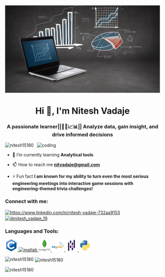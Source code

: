 ![logo](https://github.com/Nitesh15180/Nitesh15180/blob/main/1234.jpg)
<h1 align="center">Hi 👋, I'm Nitesh Vadaje</h1>
<h3 align="center">A passionate learner||🧑‍💻📈📊||  Analyze data, gain insight, and drive informed decisions </h3>

<img align = "right" alt="coding" width="400" src="https://www.techregister.co.uk/wp-content/uploads/2020/06/Transportation-Sensors-Market-Trends-Analysis-Top-Manufacturers-Shares-Growth-Opportunities-Statistics-Forecast-to-2026-%E2%80%93-3w-Market-News-Reports.gif">

<p align="left"> <img src="https://komarev.com/ghpvc/?username=nitesh15180&label=Profile%20views&color=0e75b6&style=flat" alt="nitesh15180" /> </p>

- 🌱 I’m currently learning **Analytical tools**

- 📫 How to reach me **nitvadaje@gmail.com**

- ⚡ Fun fact **I am known for my ability to turn even the most serious engineering meetings into interactive game sessions with engineering-themed trivia challenges!**

<h3 align="left">Connect with me:</h3>
<p align="left">
<a href="https://linkedin.com/in/https://www.linkedin.com/in/nitesh-vadaje-732aa9153" target="blank"><img align="center" src="https://raw.githubusercontent.com/rahuldkjain/github-profile-readme-generator/master/src/images/icons/Social/linked-in-alt.svg" alt="https://www.linkedin.com/in/nitesh-vadaje-732aa9153" height="30" width="40" /></a>
<a href="https://www.hackerrank.com/@nitesh_vadaje_19" target="blank"><img align="center" src="https://raw.githubusercontent.com/rahuldkjain/github-profile-readme-generator/master/src/images/icons/Social/hackerrank.svg" alt="@nitesh_vadaje_19" height="30" width="40" /></a>
</p>

<h3 align="left">Languages and Tools:</h3>
<p align="left"> <a href="https://www.cprogramming.com/" target="_blank" rel="noreferrer"> <img src="https://raw.githubusercontent.com/devicons/devicon/master/icons/c/c-original.svg" alt="c" width="40" height="40"/> </a> <a href="https://www.mathworks.com/" target="_blank" rel="noreferrer"> <img src="https://upload.wikimedia.org/wikipedia/commons/2/21/Matlab_Logo.png" alt="matlab" width="40" height="40"/> </a> <a href="https://www.mongodb.com/" target="_blank" rel="noreferrer"> <img src="https://raw.githubusercontent.com/devicons/devicon/master/icons/mongodb/mongodb-original-wordmark.svg" alt="mongodb" width="40" height="40"/> </a> <a href="https://www.mysql.com/" target="_blank" rel="noreferrer"> <img src="https://raw.githubusercontent.com/devicons/devicon/master/icons/mysql/mysql-original-wordmark.svg" alt="mysql" width="40" height="40"/> </a> <a href="https://pandas.pydata.org/" target="_blank" rel="noreferrer"> <img src="https://raw.githubusercontent.com/devicons/devicon/2ae2a900d2f041da66e950e4d48052658d850630/icons/pandas/pandas-original.svg" alt="pandas" width="40" height="40"/> </a> <a href="https://www.python.org" target="_blank" rel="noreferrer"> <img src="https://raw.githubusercontent.com/devicons/devicon/master/icons/python/python-original.svg" alt="python" width="40" height="40"/> </a> </p>

<p><img align="left" src="https://github-readme-stats.vercel.app/api/top-langs?username=nitesh15180&show_icons=true&locale=en&layout=compact" alt="nitesh15180" /></p>

<p>&nbsp;<img align="center" src="https://github-readme-stats.vercel.app/api?username=nitesh15180&show_icons=true&locale=en" alt="nitesh15180" /></p>

<p><img align="center" src="https://github-readme-streak-stats.herokuapp.com/?user=nitesh15180&" alt="nitesh15180" /></p>
